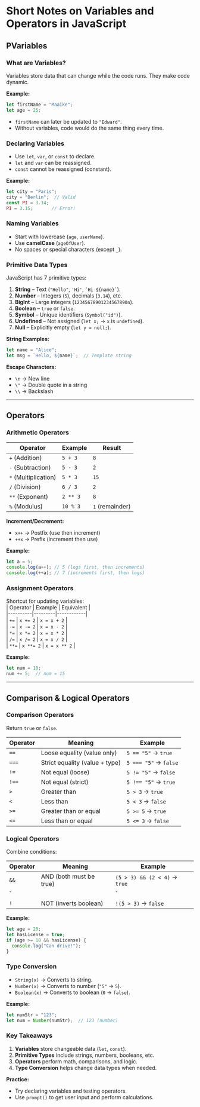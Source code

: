 # **Short Notes on Variables and Operators in JavaScript**  

## **PVariables**  

### **What are Variables?**  
Variables store data that can change while the code runs. They make code dynamic.  

**Example:**  
```javascript
let firstName = "Maaike";  
let age = 25;  
```  
- `firstName` can later be updated to `"Edward"`.  
- Without variables, code would do the same thing every time.  

### **Declaring Variables**  
- Use `let`, `var`, or `const` to declare.  
- `let` and `var` can be reassigned.  
- `const` cannot be reassigned (constant).  

**Example:**  
```javascript
let city = "Paris";  
city = "Berlin";  // Valid  
const PI = 3.14;  
PI = 3.15;       // Error!  
```  

### **Naming Variables**  
- Start with lowercase (`age`, `userName`).  
- Use **camelCase** (`ageOfUser`).  
- No spaces or special characters (except `_`).  

### **Primitive Data Types**  
JavaScript has 7 primitive types:  
1. **String** – Text (`"Hello"`, `'Hi'`, `` `Hi ${name}` ``).  
2. **Number** – Integers (`5`), decimals (`3.14`), etc.  
3. **BigInt** – Large integers (`12345678901234567890n`).  
4. **Boolean** – `true` or `false`.  
5. **Symbol** – Unique identifiers (`Symbol("id")`).  
6. **Undefined** – Not assigned (`let x;` → `x` is `undefined`).  
7. **Null** – Explicitly empty (`let y = null;`).  

**String Examples:**  
```javascript
let name = "Alice";  
let msg = `Hello, ${name}`;  // Template string  
```  

**Escape Characters:**  
- `\n` → New line  
- `\"` → Double quote in a string  
- `\\` → Backslash  

---

## **Operators**  

### **Arithmetic Operators**  
| Operator | Example | Result |  
|----------|---------|--------|  
| `+` (Addition) | `5 + 3` | `8` |  
| `-` (Subtraction) | `5 - 3` | `2` |  
| `*` (Multiplication) | `5 * 3` | `15` |  
| `/` (Division) | `6 / 3` | `2` |  
| `**` (Exponent) | `2 ** 3` | `8` |  
| `%` (Modulus) | `10 % 3` | `1` (remainder) |  

**Increment/Decrement:**  
- `x++` → Postfix (use then increment)  
- `++x` → Prefix (increment then use)  

**Example:**  
```javascript
let a = 5;  
console.log(a++); // 5 (logs first, then increments)  
console.log(++a); // 7 (increments first, then logs)  
```  

### **Assignment Operators**  
Shortcut for updating variables:  
| Operator | Example | Equivalent |  
|----------|---------|------------|  
| `+=` | `x += 2` | `x = x + 2` |  
| `-=` | `x -= 2` | `x = x - 2` |  
| `*=` | `x *= 2` | `x = x * 2` |  
| `/=` | `x /= 2` | `x = x / 2` |  
| `**=` | `x **= 2` | `x = x ** 2` |  

**Example:**  
```javascript
let num = 10;  
num += 5;  // num = 15  
```  

---

## **Comparison & Logical Operators**  

### **Comparison Operators**  
Return `true` or `false`.  

| Operator | Meaning | Example |  
|----------|---------|---------|  
| `==` | Loose equality (value only) | `5 == "5"` → `true` |  
| `===` | Strict equality (value + type) | `5 === "5"` → `false` |  
| `!=` | Not equal (loose) | `5 != "5"` → `false` |  
| `!==` | Not equal (strict) | `5 !== "5"` → `true` |  
| `>` | Greater than | `5 > 3` → `true` |  
| `<` | Less than | `5 < 3` → `false` |  
| `>=` | Greater than or equal | `5 >= 5` → `true` |  
| `<=` | Less than or equal | `5 <= 3` → `false` |  

### **Logical Operators**  
Combine conditions:  

| Operator | Meaning | Example |  
|----------|---------|---------|  
| `&&` | AND (both must be true) | `(5 > 3) && (2 < 4)` → `true` |  
| `||` | OR (at least one true) | `(5 < 3) || (2 < 4)` → `true` |  
| `!` | NOT (inverts boolean) | `!(5 > 3)` → `false` |  

**Example:**  
```javascript
let age = 20;  
let hasLicense = true;  
if (age >= 18 && hasLicense) {  
  console.log("Can drive!");  
}  
```  

### **Type Conversion**  
- `String(x)` → Converts to string.  
- `Number(x)` → Converts to number (`"5"` → `5`).  
- `Boolean(x)` → Converts to boolean (`0` → `false`).  

**Example:**  
```javascript
let numStr = "123";  
let num = Number(numStr);  // 123 (number)  
```  

### **Key Takeaways**  
1. **Variables** store changeable data (`let`, `const`).  
2. **Primitive Types** include strings, numbers, booleans, etc.  
3. **Operators** perform math, comparisons, and logic.  
4. **Type Conversion** helps change data types when needed.  

**Practice:**  
- Try declaring variables and testing operators.  
- Use `prompt()` to get user input and perform calculations.  

